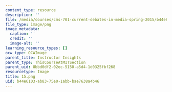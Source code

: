```yaml
---
content_type: resource
description: ''
file: /media/courses/cms-701-current-debates-in-media-spring-2015/b44e6103ab8375e01abbbae7638a4b46_15.png
file_type: image/png
image_metadata:
  caption: ''
  credit: ''
  image-alt: ''
learning_resource_types: []
ocw_type: OCWImage
parent_title: Instructor Insights
parent_type: ThisCourseAtMITSection
parent_uid: 8bbd0df2-02ec-5150-a5d4-1d0325fbf268
resourcetype: Image
title: 15.png
uid: b44e6103-ab83-75e0-1abb-bae7638a4b46
---
```

